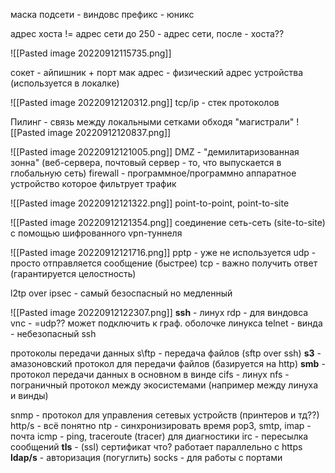 маска подсети - виндовс
префикс - юникс

адрес хоста != адрес сети
до 250 - адрес сети, после - хоста??

![[Pasted image 20220912115735.png]]

сокет - айпишник + порт
мак адрес - физический адрес устройства (используется в локалке)

![[Pasted image 20220912120312.png]]
tcp/ip - стек протоколов

Пилинг - связь между локальными сетками обходя "магистрали"
![[Pasted image 20220912120837.png]]

![[Pasted image 20220912121005.png]]
DMZ - "демилитаризованная зонна" (веб-сервера, почтовый сервер - то, что выпускается в глобальную сеть)
firewall - программное/программно аппаратное устройство которое фильтрует трафик

![[Pasted image 20220912121322.png]]
point-to-point, point-to-site

![[Pasted image 20220912121354.png]]
соединение сеть-сеть (site-to-site) с помощью шифрованного vpn-туннеля

![[Pasted image 20220912121716.png]]
pptp - уже не используется
udp - просто отправляется сообщение (быстрее)
tcp - важно получить ответ (гарантируется целостность)

l2tp over ipsec - самый безоспасный но медленный


![[Pasted image 20220912122307.png]]
**ssh** - линух
rdp - для виндовса
vnc - =udp?? может подключить к граф. оболочке линукса
telnet - винда - небезопасный ssh

протоколы передачи данных
s\\ftp - передача файлов (sftp over ssh)
**s3** - амазоновский протокол для передачи файлов (базируется на http)
**smb** - протокол передачи данных в основном в винде 
cifs - линух
nfs - пограничный протокол между экосистемами (например между линуха и винды)

snmp - протокол для управления сетевых устройств (принтеров и тд??)
http/s - всё понятно
ntp - синхронизировать время
pop3, smtp, imap - почта
icmp - ping, traceroute (tracer) для диагностики
irc - пересылка сообщений
**tls** - (ssl) сертификат что? работает параллельно с https
**ldap/s** - авторизация (погуглить)
socks - для работы с портами
